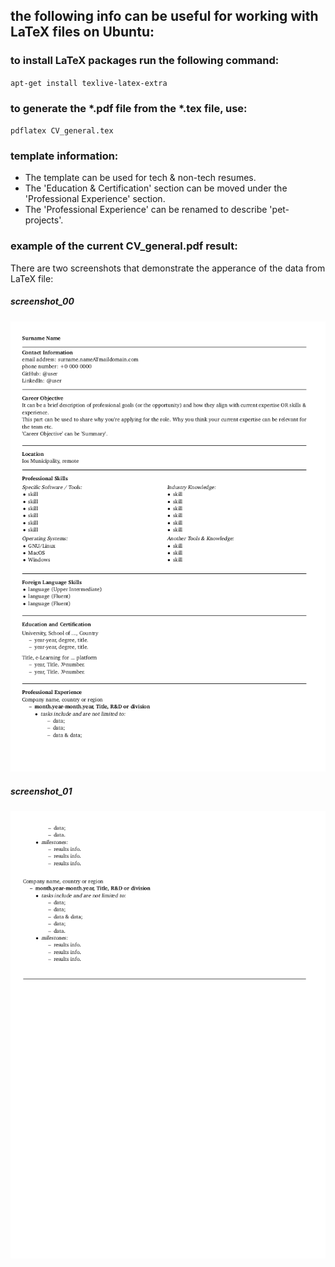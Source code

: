 ## the following info can be useful for working with LaTeX files on Ubuntu:

### to install LaTeX packages run the following command:
<code>apt-get install texlive-latex-extra</code>


### to generate the \*.pdf file from the \*.tex file, use:
<code>pdflatex CV_general.tex</code>

### template information:

* The template can be used for tech & non-tech resumes.
* The 'Education & Certification' section can be moved under the 'Professional Experience' section.
* The 'Professional Experience' can be renamed to describe 'pet-projects'.

### example of the current CV_general.pdf result:

There are two screenshots that demonstrate the apperance of the data from LaTeX file:

##### screenshot_00
![screenshot_00](CV_general_00.png)
##### screenshot_01
![screenshot_01](CV_general_01.png)
